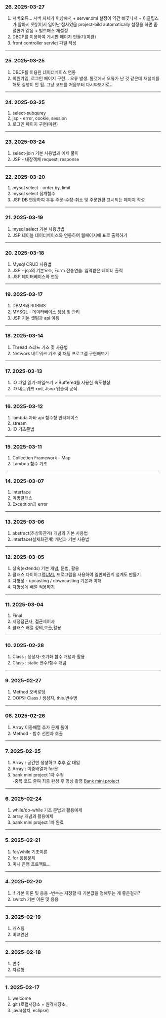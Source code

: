 ### 26. 2025-03-27
1. 서버오류... 서버 자체가 이상해서 + server.xml 설정이 약간 삐끗나서 + 이클립스가 알아서 못읽어서 일어난 참사였음
   project-bild automatically 설정을 하면 좀 덜한거 같음 + 빌드패스 재설정
2. DBCP를 이용하여 게시판 페이지 만들기(미완) 
3. front controller servlet 파일 작성

---

### 25. 2025-03-25
1. DBCP를 이용한 데이터베이스 연동
2. 회원가입, 로그인 페이지 구현...
   오류 발생. 톰캣에서 오류가 난 것 같은데 재설치를 해도 실행이 안 됨. 그냥 코드를 처음부터 다시짜보기로...

---

### 24. 2025-03-25
1. select-subqurey
2. jsp - error, cookie, session
3. 로그인 페이지 구현(미완)

---

### 23. 2025-03-24
1. select-join 기본 사용법과 예제 풀이
2. JSP - 내장객체 request, response

---

### 22. 2025-03-20
1. mysql select - order by, limit
2. mysql select 집계함수
3. JSP DB 연동하여 우유 주문-수정-취소 및 주문현황 표시되는 페이지 작성 

---

### 21. 2025-03-19
1. mysql select 기본 사용방법
2. JSP 테이블 데이터베이스와 연동하여 웹페이지에 표로 출력하기

---

### 20. 2025-03-18
1. Mysql CRUD 사용법
2. JSP - jsp의 기본요소, Form 전송연습: 입력받은 데이터 출력
3. JSP 데이터베이스와 연동

---

### 19. 2025-03-17
1. DBMS와 RDBMS
2. MYSQL - 데이터베이스 생성 및 관리
3. JSP 기본 셋팅과 api 이용

---

### 18. 2025-03-14
1. Thread 스레드 기초 및 사용법
2. Network 네트워크 기초 및 채팅 프로그램 구현해보기

---

### 17. 2025-03-13
1. IO 파일 읽기-파일쓰기 > Buffered를 사용한 속도향상
2. IO 네트워크 xml, Json 입출력 공식

---

### 16. 2025-03-12
1. lambda 자바 api 함수형 인터페이스
2. stream
3. IO 기초문법

---

### 15. 2025-03-11
1. Collection Framework - Map
2. Lambda 함수 기초

---

### 14. 2025-03-07
1. interface
2. 익명클래스
3. Exception과 error

---

### 13. 2025-03-06
1. abstract(추상화관계) 개념과 기본 사용법
2. interface(실체화관계) 개념과 기본 사용법

---

### 12. 2025-03-05
1. 상속(extends) 기본 개념, 문법, 활용
2. 클래스 다이어그램[UML](https://staruml.io/) 프로그램을 사용하여 일반화관계 설계도 만들기
3. 다형성 - upcasting / downcasting 기본과 이해
4. 다형성에 배열 적용하기

---

### 11. 2025-03-04
1. Final
2. 지정접근자, 접근제어자
3. 클래스 배열 정의,호출,활용

---

### 10. 2025-02-28
1. Class : 생성자-초기화 함수 개념과 활용
2. Class : static 변수/함수 개념

---

### 9. 2025-02-27
1. Method 오버로딩 
2. OOP와 Class / 생성자, this.변수명

---

### 08. 2025-02-26
1. Array 이중배열 추가 문제 풀이
2. Method - 함수 선언과 호출

---

### 7. 2025-02-25
1. Array : 공간만 생성하고 추후 값 대입
2. Array : 이중배열과 for문
3. bank mini project 1차 수정    
   -중복 코드 줄여 최종 완성 후 영상 촬영 [Bank mini project](https://youtube.com/shorts/5ay0_rs6eJc?feature=share)   
  
---

### 6. 2025-02-24
1. while/do-while 기초 문법과 활용예제
2. array 개념과 활용예제
3. bank mini project 1차 완료

---

### 5. 2025-02-21
1. for/while 기초이론
2. for 응용문제
3. 미니 은행 프로젝트...

---

### 4. 2025-02-20
1. if 기본 이론 및 응용
   -변수는 지정할 때 기본값을 정해두는 게 좋은걸까?
3. switch 기본 이론 및 응용

---

### 3. 2025-02-19
1. 캐스팅
2. 비교연산

---

### 2. 2025-02-18
1. 변수
2. 자료형

---

### 1. 2025-02-17
1. welcome
2. git (로컬저장소 + 원격저장소_
3. java(설치, eclipse)
